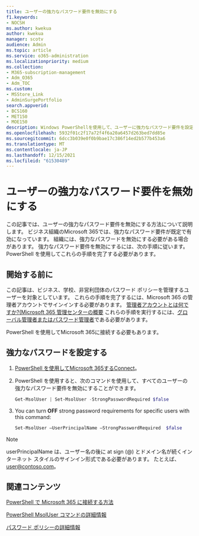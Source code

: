 ```yaml
---
title: ユーザーの強力なパスワード要件を無効にする
f1.keywords:
- NOCSH
ms.author: kwekua
author: kwekua
manager: scotv
audience: Admin
ms.topic: article
ms.service: o365-administration
ms.localizationpriority: medium
ms.collection:
- M365-subscription-management
- Adm_O365
- Adm_TOC
ms.custom:
- MSStore_Link
- AdminSurgePortfolio
search.appverid:
- BCS160
- MET150
- MOE150
description: Windows PowerShellを使用して、ユーザーに強力なパスワード要件を設定する方法について説明します。
ms.openlocfilehash: 5932f01c2f17a72f4f6a20a6457d263bed7dd85e
ms.sourcegitcommit: 6dcc3b039e0f0b9bae17c386f14ed2b577b453a6
ms.translationtype: MT
ms.contentlocale: ja-JP
ms.lasthandoff: 12/15/2021
ms.locfileid: "61530489"
---
```

# <a name="turn-off-strong-password-requirements-for-users"></a>ユーザーの強力なパスワード要件を無効にする

この記事では、ユーザーの強力なパスワード要件を無効にする方法について説明します。 ビジネス組織のMicrosoft 365では、強力なパスワード要件が既定で有効になっています。 組織には、強力なパスワードを無効にする必要がある場合があります。 強力なパスワード要件を無効にするには、次の手順に従います。 PowerShell を使用してこれらの手順を完了する必要があります。

## <a name="before-you-begin"></a>開始する前に

この記事は、ビジネス、学校、非営利団体のパスワード ポリシーを管理するユーザーを対象としています。 これらの手順を完了するには、Microsoft 365 の管理者アカウントでサインインする必要があります。 [管理者アカウントとは何ですか?(Microsoft 365 管理センターの概要](../admin-overview/admin-center-overview.md) これらの手順を実行するには、[グローバル管理者またはパスワード管理者](about-admin-roles.md)である必要があります。

PowerShell を使用してMicrosoft 365に接続する必要もあります。

## <a name="set-strong-passwords"></a>強力なパスワードを設定する

1. [PowerShell を使用してMicrosoft 365するConnect](/office365/enterprise/powershell/connect-to-office-365-powershell#connect-with-the-microsoft-azure-active-directory-module-for-windows-powershell)。

2. PowerShell を使用すると、次のコマンドを使用して、すべてのユーザーの強力なパスワード要件を無効にすることができます。

    ```powershell
    Get-MsolUser | Set-MsolUser -StrongPasswordRequired $false

3. You can turn **OFF** strong password requirements for specific users with this command:

    ```powershell
    Set-MsolUser –UserPrincipalName –StrongPasswordRequired  $false
    ```

> [!NOTE]
> userPrincipalName は、ユーザー名の後に at sign (@) とドメイン名が続くインターネット スタイルのサインイン形式である必要があります。 たとえば、user@contoso.com。

## <a name="related-content"></a>関連コンテンツ

[PowerShell で Microsoft 365 に接続する方法](/office365/enterprise/powershell/connect-to-office-365-powershell#connect-with-the-microsoft-azure-active-directory-module-for-windows-powershell)

[PowerShell MsolUser コマンドの詳細情報](/powershell/azure/active-directory/install-adv2)

[パスワード ポリシーの詳細情報](/azure/active-directory/authentication/concept-sspr-policy#password-policies-that-only-apply-to-cloud-user-accounts)
